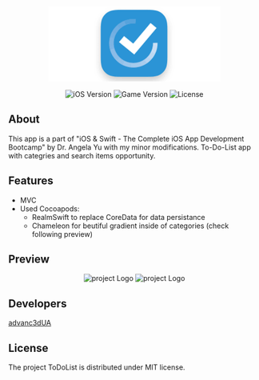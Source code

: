 <p align="center">
      <img src="https://github.com/advanc3dUA/ToDoList/blob/main/ReadmeHelper/logo.png" alt= "project Logo" height="150">
</p>

<p align="center">
   <img src="https://img.shields.io/badge/iOS-14.0%2B-blueviolet" alt="iOS Version">
   <img src="https://img.shields.io/badge/Version-1.0-blue" alt="Game Version">
   <img src="https://img.shields.io/badge/License-MIT-source" alt="License">
</p>

## About
This app is a part of "iOS & Swift - The Complete iOS App Development Bootcamp" by Dr. Angela Yu with my minor modifications. To-Do-List app with categries and search items opportunity. 


## Features
- MVC
- Used Cocoapods:
    * RealmSwift to replace CoreData for data persistance
    * Chameleon for beutiful gradient inside of categories (check following preview)

## Preview

<p align="center">
      <img src="https://github.com/advanc3dUA/ToDoList/blob/main/preview-1.gif" alt= "project Logo" width="250">
      <img src="https://github.com/advanc3dUA/ToDoList/blob/main/preview-2.gif" alt= "project Logo" width="250">
</p>


## Developers
[advanc3dUA](https://github.com/advanc3dUA)

## License
The project ToDoList is distributed under MIT license.
